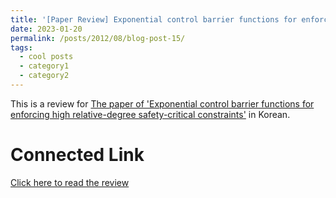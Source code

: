 ```yaml
---
title: '[Paper Review] Exponential control barrier functions for enforcing high relative-degree safety-critical constraints'
date: 2023-01-20
permalink: /posts/2012/08/blog-post-15/
tags:
  - cool posts
  - category1
  - category2
---
```


This is a review for [The paper of 'Exponential control barrier functions for enforcing high relative-degree safety-critical constraints'](https://hybrid-robotics.berkeley.edu/publications/ACC2016_Exponential_CBF.pdf) in Korean.

Connected Link
======

[Click here to read the review](https://blog.naver.com/ehddbs1213/222989915108)
